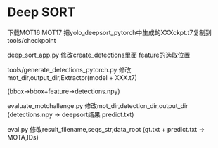 # Deep SORT

下载MOT16 MOT17
把yolo_deepsort_pytorch中生成的XXXckpt.t7复制到tools/checkpoint

deep_sort_app.py 修改create_detections里面 feature的选取位置

tools/generate_detections_pytorch.py 修改mot_dir,output_dir,Extractor(model + XXX.t7)

(bbox->bbox+feature->detections.npy)

evaluate_motchallenge.py 修改mot_dir,detection_dir,output_dir (detections.npy -> deepsort结果 predict.txt)

eval.py 修改result_filename,seqs_str,data_root (gt.txt + predict.txt -> MOTA,IDs) 

